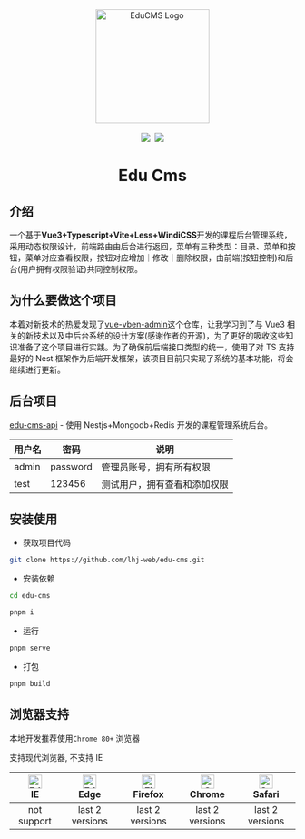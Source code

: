 <div align="center"> <a href="https://github.com/lhj-web/edu-cms"> <img alt="EduCMS Logo" width="200" height="200" src="https://my-picture-bed-1304169582.cos.ap-nanjing.myqcloud.com/uPic/logo.png"> </a> <br> <br>
<a href="https://github.com/lhj-web/edu-cms/blob/main/LICENSE"><img src="https://img.shields.io/github/license/lhj-web/edu-cms"></a>&nbsp;
<a href="https://github.com/lhj-web/edu-cms/stargazers"><img src="https://img.shields.io/github/stars/lhj-web/edu-cms"></a>
<h1>Edu Cms</h1>
</div>

## 介绍

一个基于**Vue3+Typescript+Vite+Less+WindiCSS**开发的课程后台管理系统，采用动态权限设计，前端路由由后台进行返回，菜单有三种类型：目录、菜单和按钮，菜单对应查看权限，按钮对应增加｜修改｜删除权限，由前端(按钮控制)和后台(用户拥有权限验证)共同控制权限。

## 为什么要做这个项目

本着对新技术的热爱发现了[vue-vben-admin](https://github.com/vbenjs/vue-vben-admin)这个仓库，让我学习到了与 Vue3 相关的新技术以及中后台系统的设计方案(感谢作者的开源)，为了更好的吸收这些知识准备了这个项目进行实践。为了确保前后端接口类型的统一，使用了对 TS 支持最好的 Nest 框架作为后端开发框架，该项目目前只实现了系统的基本功能，将会继续进行更新。

## 后台项目

[edu-cms-api](https://github.com/lhj-web/edu-cms-api) - 使用 Nestjs+Mongodb+Redis 开发的课程管理系统后台。

| 用户名 | 密码     | 说明                         |
| ------ | -------- | ---------------------------- |
| admin  | password | 管理员账号，拥有所有权限     |
| test   | 123456   | 测试用户，拥有查看和添加权限 |

## 安装使用

- 获取项目代码

```bash
git clone https://github.com/lhj-web/edu-cms.git
```

- 安装依赖

```bash
cd edu-cms

pnpm i

```

- 运行

```bash
pnpm serve
```

- 打包

```bash
pnpm build
```

## 浏览器支持

本地开发推荐使用`Chrome 80+` 浏览器

支持现代浏览器, 不支持 IE

| [<img src="https://raw.githubusercontent.com/alrra/browser-logos/master/src/edge/edge_48x48.png" alt=" Edge" width="24px" height="24px" />](http://godban.github.io/browsers-support-badges/)</br>IE | [<img src="https://raw.githubusercontent.com/alrra/browser-logos/master/src/edge/edge_48x48.png" alt=" Edge" width="24px" height="24px" />](http://godban.github.io/browsers-support-badges/)</br>Edge | [<img src="https://raw.githubusercontent.com/alrra/browser-logos/master/src/firefox/firefox_48x48.png" alt="Firefox" width="24px" height="24px" />](http://godban.github.io/browsers-support-badges/)</br>Firefox | [<img src="https://raw.githubusercontent.com/alrra/browser-logos/master/src/chrome/chrome_48x48.png" alt="Chrome" width="24px" height="24px" />](http://godban.github.io/browsers-support-badges/)</br>Chrome | [<img src="https://raw.githubusercontent.com/alrra/browser-logos/master/src/safari/safari_48x48.png" alt="Safari" width="24px" height="24px" />](http://godban.github.io/browsers-support-badges/)</br>Safari |
| :-: | :-: | :-: | :-: | :-: |
| not support | last 2 versions | last 2 versions | last 2 versions | last 2 versions |
